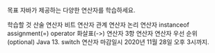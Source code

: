 목표
자바가 제공하는 다양한 연산자를 학습하세요.

학습할 것
산술 연산자
비트 연산자
관계 연산자
논리 연산자
instanceof
assignment(=) operator
화살표(->) 연산자
3항 연산자
연산자 우선 순위
(optional) Java 13. switch 연산자
마감일시
2020년 11월 28일 오후 3시까지.

